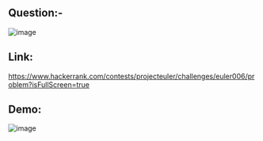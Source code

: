 ## Question:-
![image](https://github.com/DaRkAnon1mous/Hackerrank_ProjectEuler/assets/86824571/7a3f6520-3b84-45dd-9f47-691864a8ff80)


## Link:
https://www.hackerrank.com/contests/projecteuler/challenges/euler006/problem?isFullScreen=true


## Demo:
![image](https://github.com/DaRkAnon1mous/Hackerrank_ProjectEuler/assets/86824571/ad69cf63-0982-4c03-adcb-34b8a19d625f)
